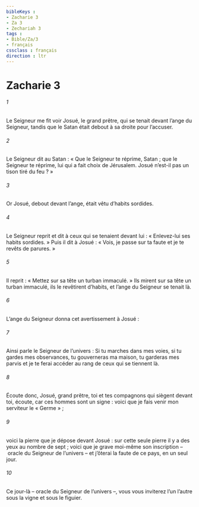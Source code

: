 ```yaml
---
bibleKeys : 
- Zacharie 3
- Za 3
- Zechariah 3
tags : 
- Bible/Za/3
- français
cssclass : français
direction : ltr
---
```


# Zacharie 3

###### 1
Le Seigneur me fit voir Josué, le grand prêtre, qui se tenait devant l’ange du Seigneur, tandis que le Satan était debout à sa droite pour l’accuser.
###### 2
Le Seigneur dit au Satan : « Que le Seigneur te réprime, Satan ; que le Seigneur te réprime, lui qui a fait choix de Jérusalem. Josué n’est-il pas un tison tiré du feu ? »
###### 3
Or Josué, debout devant l’ange, était vêtu d’habits sordides.
###### 4
Le Seigneur reprit et dit à ceux qui se tenaient devant lui : « Enlevez-lui ses habits sordides. » Puis il dit à Josué : « Vois, je passe sur ta faute et je te revêts de parures. »
###### 5
Il reprit : « Mettez sur sa tête un turban immaculé. » Ils mirent sur sa tête un turban immaculé, ils le revêtirent d’habits, et l’ange du Seigneur se tenait là.
###### 6
L’ange du Seigneur donna cet avertissement à Josué :
###### 7
Ainsi parle le Seigneur de l’univers :
Si tu marches dans mes voies,
si tu gardes mes observances,
tu gouverneras ma maison,
tu garderas mes parvis
et je te ferai accéder
au rang de ceux qui se tiennent là.
###### 8
Écoute donc, Josué, grand prêtre,
toi et tes compagnons qui siègent devant toi,
écoute, car ces hommes sont un signe :
voici que je fais venir mon serviteur le « Germe » ;
###### 9
voici la pierre que je dépose devant Josué :
sur cette seule pierre il y a des yeux au nombre de sept ;
voici que je grave moi-même son inscription
– oracle du Seigneur de l’univers –
et j’ôterai la faute de ce pays, en un seul jour.
###### 10
Ce jour-là – oracle du Seigneur de l’univers –,
vous vous inviterez l’un l’autre
sous la vigne et sous le figuier.
